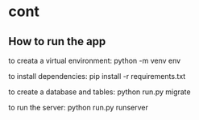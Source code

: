 # cont

## How to run the app
to creata a virtual environment: python -m venv env

to install dependencies: pip install -r requirements.txt

to create a database and tables: python run.py migrate

to run the server: python run.py runserver
